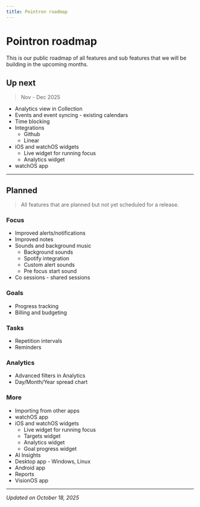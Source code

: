 ```yaml
---
title: Pointron roadmap
---
```

# Pointron roadmap
This is our public roadmap of all features and sub features that we will be building in the upcoming months.

## Up next
> Nov - Dec 2025
- Analytics view in Collection
- Events and event syncing - existing calendars
- Time blocking
- Integrations
  - Github
  - Linear
- iOS and watchOS widgets
  - Live widget for running focus
  - Analytics widget
- watchOS app


---
## Planned
> All features that are planned but not yet scheduled for a release.

### Focus
- Improved alerts/notifications
- Improved notes
- Sounds and background music
  - Background sounds
  - Spotify integration
  - Custom alert sounds
  - Pre focus start sound
- Co sessions - shared sessions

### Goals
- Progress tracking
- Billing and budgeting

### Tasks
- Repetition intervals
- Reminders

### Analytics
- Advanced filters in Analytics
- Day/Month/Year spread chart


### More
- Importing from other apps
- watchOS app
- iOS and watchOS widgets
  - Live widget for running focus
  - Targets widget
  - Analytics widget
  - Goal progress widget
- AI Insights
- Desktop app - Windows, Linux
- Android app
- Reports
- VisionOS app

---
*Updated on October 18, 2025*